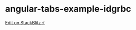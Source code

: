 # angular-tabs-example-idgrbc

[Edit on StackBlitz ⚡️](https://stackblitz.com/edit/angular-tabs-example-idgrbc)